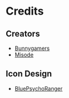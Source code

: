# Credits

## Creators
- [Bunnygamers](https://twitter.com/BunnygamersMC)
- [Misode](https://twitter.com/misode_)

## Icon Design
- [BluePsychoRanger](https://twitter.com/BluPsychoRanger)
